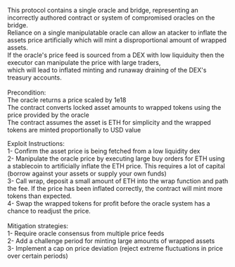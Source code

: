 This protocol contains a single oracle and bridge, representing an incorrectly authored contract or system of compromised oracles on the bridge. </br>
Reliance on a single manipulatable oracle can allow an atacker to inflate the assets price artificially which will mint a disproportional amount of wrapped assets.  </br>
If the oracle's price feed is sourced from a DEX with low liquiduity then the executor can manipulate the price with large traders, </br>
which will lead to inflated minting and runaway draining of the DEX's treasury accounts. </br>
</br>
Precondition:  </br>
The oracle returns a price scaled by 1e18 </br>
The contract converts locked asset amounts to wrapped tokens using the price provided by the oracle </br>
The contract assumes the asset is ETH for simplicity and the wrapped tokens are minted proportionally to USD value </br>

Exploit Instructions: </br>
1- Confirm the asset price is being fetched from a low liquidity dex </br>
2- Manipulate the oracle price by executing large buy orders for ETH using a stablecoin to artificially inflate the ETH price. This requires a lot of capital (borrow against your assets or supply  your own funds) </br>
3- Call wrap, deposit a small amount of ETH into the wrap function and path the fee. If the price has been inflated correctly, the contract will mint more tokens than expected. </br>
4- Swap the wrapped tokens for profit before the oracle system has a chance to readjust the price.  </br>
</br>
Mitigation strategies:</br>
1- Require oracle consensus from multiple price feeds</br>
2- Add a challenge period for minting large amounts of wrapped assets</br>
3- Implement a cap on price deviation (reject extreme fluctuations in price over certain periods)</br>
</br>
